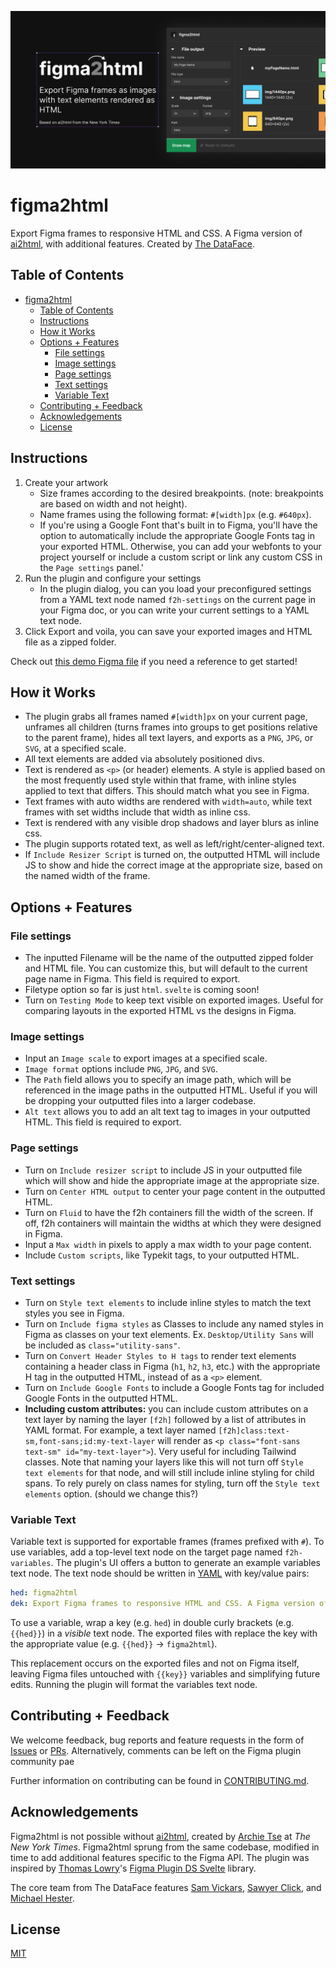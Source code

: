 ![figma2html in action](/src/img/coverArt.png)

# figma2html

Export Figma frames to responsive HTML and CSS. A Figma version of [ai2html](http://ai2html.org), with additional features. Created by [The DataFace](https://www.thedataface.com).

## Table of Contents

- [figma2html](#figma2html)
  - [Table of Contents](#table-of-contents)
  - [Instructions](#instructions)
  - [How it Works](#how-it-works)
  - [Options + Features](#options--features)
    - [File settings](#file-settings)
    - [Image settings](#image-settings)
    - [Page settings](#page-settings)
    - [Text settings](#text-settings)
    - [Variable Text](#variable-text)
  - [Contributing + Feedback](#contributing--feedback)
  - [Acknowledgements](#acknowledgements)
  - [License](#license)

## Instructions

1. Create your artwork
   - Size frames according to the desired breakpoints. (note: breakpoints are based on width and not height).
   - Name frames using the following format: `#[width]px` (e.g. `#640px`).
   - If you're using a Google Font that's built in to Figma, you'll have the option to automatically include the appropriate Google Fonts tag in your exported HTML. Otherwise, you can add your webfonts to your project yourself or include a custom script or link any custom CSS in the `Page settings` panel.'
2. Run the plugin and configure your settings
   - In the plugin dialog, you can you load your preconfigured settings from a YAML text node named `f2h-settings` on the current page in your Figma doc, or you can write your current settings to a YAML text node.
3. Click Export and voila, you can save your exported images and HTML file as a zipped folder.

Check out [this demo Figma file](https://www.figma.com/file/THVkWmLhe7TJD16hj0IDIR/figma2html-Demo?node-id=0%3A1) if you need a reference to get started!

## How it Works

- The plugin grabs all frames named `#[width]px` on your current page, unframes all children (turns frames into groups to get positions relative to the parent frame), hides all text layers, and exports as a `PNG`, `JPG`, or `SVG`, at a specified scale.
- All text elements are added via absolutely positioned divs.
- Text is rendered as `<p>` (or header) elements. A style is applied based on the most frequently used style within that frame, with inline styles applied to text that differs. This should match what you see in Figma.
- Text frames with auto widths are rendered with `width=auto`, while text frames with set widths include that width as inline css.
- Text is rendered with any visible drop shadows and layer blurs as inline css.
- The plugin supports rotated text, as well as left/right/center-aligned text.
- If `Include Resizer Script` is turned on, the outputted HTML will include JS to show and hide the correct image at the appropriate size, based on the named width of the frame.

## Options + Features

### File settings

- The inputted Filename will be the name of the outputted zipped folder and HTML file. You can customize this, but will default to the current page name in Figma. This field is required to export.
- Filetype option so far is just `html`. `svelte` is coming soon!
- Turn on `Testing Mode` to keep text visible on exported images. Useful for comparing layouts in the exported HTML vs the designs in Figma.

### Image settings

- Input an `Image scale` to export images at a specified scale.
- `Image format` options include `PNG`, `JPG`, and `SVG`.
- The `Path` field allows you to specify an image path, which will be referenced in the image paths in the outputted HTML. Useful if you will be dropping your outputted files into a larger codebase.
- `Alt text` allows you to add an alt text tag to images in your outputted HTML. This field is required to export.

### Page settings

- Turn on `Include resizer script` to include JS in your outputted file which will show and hide the appropriate image at the appropriate size.
- Turn on `Center HTML output` to center your page content in the outputted HTML.
- Turn on `Fluid` to have the f2h containers fill the width of the screen. If off, f2h containers will maintain the widths at which they were designed in Figma.
- Input a `Max width` in pixels to apply a max width to your page content.
- Include `Custom scripts`, like Typekit tags, to your outputted HTML.

### Text settings

- Turn on `Style text elements` to include inline styles to match the text styles you see in Figma.
- Turn on `Include figma styles` as Classes to include any named styles in Figma as classes on your text elements. Ex. `Desktop/Utility Sans` will be included as `class="utility-sans"`.
- Turn on `Convert Header Styles to H tags` to render text elements containing a header class in Figma (`h1`, `h2`, `h3`, etc.) with the appropriate H tag in the outputted HTML, instead of as a `<p>` element.
- Turn on `Include Google Fonts` to include a Google Fonts tag for included Google Fonts in the outputted HTML.
- **Including custom attributes:** you can include custom attributes on a text layer by naming the layer `[f2h]` followed by a list of attributes in YAML format. For example, a text layer named `[f2h]class:text-sm,font-sans;id:my-text-layer` will render as `<p class="font-sans text-sm" id="my-text-layer">`). Very useful for including Tailwind classes. Note that naming your layers like this will not turn off `Style text elements` for that node, and will still include inline styling for child spans. To rely purely on class names for styling, turn off the `Style text elements` option. (should we change this?)

### Variable Text

Variable text is supported for exportable frames (frames prefixed with `#`). To use variables, add a top-level text node on the target page named `f2h-variables`. The plugin's UI offers a button to generate an example variables text node. The text node should be written in [YAML](https://yaml.org/) with key/value pairs:

```yaml
hed: figma2html
dek: Export Figma frames to responsive HTML and CSS. A Figma version of ai2html, with some extra features.
```

To use a variable, wrap a key (e.g. `hed`) in double curly brackets (e.g. `{{hed}}`) in a _visible_ text node. The exported files with replace the key with the appropriate value (e.g. `{{hed}}` -> `figma2html`).

This replacement occurs on the exported files and not on Figma itself, leaving Figma files untouched with `{{key}}` variables and simplifying future edits. Running the plugin will format the variables text node.

## Contributing + Feedback

We welcome feedback, bug reports and feature requests in the form of [Issues](https://github.com/the-dataface/figma2html/issues) or [PRs](https://www.github.com/the-dataface/figma2html/pulls). Alternatively, comments can be left on the Figma plugin community pae

Further information on contributing can be found in [CONTRIBUTING.md](https://www.github.com/the-dataface/figma2html/blob/main/CONTRIBUTING.md).

## Acknowledgements

Figma2html is not possible without [ai2html](https://www.ai2html.org), created by [Archie Tse](https://twitter.com/archietse) at _The New York Times_. Figma2html sprung from the same codebase, modified in time to add additional features specific to the Figma API. The plugin was inspired by [Thomas Lowry](https://www.github.com/thomas-lowry)'s [Figma Plugin DS Svelte](https://www.github.com/thomas-lowry/figma-plugin-ds-svelte) library.

The core team from The DataFace features [Sam Vickars](https://www.twitter.com/samvickars), [Sawyer Click](https://www.sawyer.codes), and [Michael Hester](https://www.twitter.com/immichaelhester).

## License

[MIT](https://www.github.com/the-dataface/figma2html/blob/main/LICENSE)
